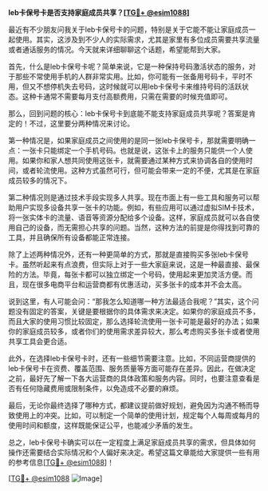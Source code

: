 **leb卡保号卡是否支持家庭成员共享？[[TG💪+ @esim1088](https://t.me/s/esim1088)]**

最近有不少朋友问我关于leb卡保号卡的问题，特别是关于它能不能让家庭成员一起使用。其实，这涉及到不少人的实际需求，尤其是家里有多位成员需要共享流量或者通话服务的情况。今天就来详细聊聊这个话题，希望能帮到大家。

首先，什么是leb卡保号卡呢？简单来说，它是一种保持号码激活状态的服务，对于那些不常使用手机的人群非常实用。比如，你可能有一张备用号码卡，平时不用，但又不想停机失去号码，这时候就可以用leb卡保号卡来维持号码的活跃状态。这种卡通常不需要每月支付高额费用，只需在需要的时候充值即可。

那么，回到问题的核心：leb卡保号卡到底能不能支持家庭成员共享呢？答案是肯定的！不过，这里要分两种情况来讨论。

第一种情况是，如果家庭成员之间使用的是同一张leb卡保号卡，那就需要明确一点：一张卡只能绑定一个手机号码。也就是说，这张卡上的服务只能供一个人使用。如果你和家人想共同使用这张卡，就需要通过某种方式来协调各自的使用时间，或者轮流使用。这种方式虽然可行，但可能会带来一定的不便，尤其是在家庭成员较多的情况下。

第二种情况则是通过技术手段实现多人共享。现在市面上有一些工具和服务可以帮助用户实现多设备共享一张卡的功能。例如，有些应用可以通过虚拟SIM卡技术，将一张实体卡的流量、语音等资源分配给多个设备。这样，家庭成员就可以各自使用自己的设备，而无需担心共享的问题。当然，这种方法的前提是你得找到可靠的工具，并且确保所有设备都能正常连接。

除了上述两种情况外，还有一种更简单的方式，那就是直接购买多张leb卡保号卡。虽然听起来有点浪费，但实际上对于一些大家庭来说，这是一种最直接、最保险的方法。毕竟，每张卡都可以独立绑定一个号码，使用起来更加灵活方便。而且，现在很多电商平台和运营商都有优惠活动，买多张卡的成本并不会太高。

说到这里，有人可能会问：“那我怎么知道哪一种方法最适合我呢？”其实，这个问题没有固定的答案，关键是要根据你的具体需求来决定。如果你的家庭成员不多，而且大家的使用习惯比较固定，那么选择轮流使用一张卡可能是最好的办法；如果你的家庭成员较多，或者你们的使用需求差异较大，那么考虑购买多张卡或者使用共享工具会更合适。

此外，在选择leb卡保号卡时，还有一些细节需要注意。比如，不同运营商提供的leb卡保号卡在资费、覆盖范围、服务质量等方面可能存在差异。因此，在做决定之前，最好先了解一下各大运营商的具体政策和服务内容。同时，也要注意查看是否有任何隐藏费用或限制条件，以免造成不必要的麻烦。

最后，无论你最终选择了哪种方式，都建议提前做好规划，避免因为沟通不畅而导致使用上的冲突。比如，可以制定一个简单的使用计划，规定每个人每周或每月的使用时间和额度，这样既能保证公平，也能减少矛盾的发生。

总之，leb卡保号卡确实可以在一定程度上满足家庭成员共享的需求，但具体如何操作还需要结合实际情况和个人偏好来决定。希望这篇文章能给大家提供一些有用的参考信息[[TG💪+ @esim1088](https://t.me/s/esim1088)]！

[[TG💪+ @esim1088](https://t.me/s/esim1088) ![Image](https://i.postimg.cc/4NQfJmqS/Snipaste-2025-05-13-00-14-12.png)]